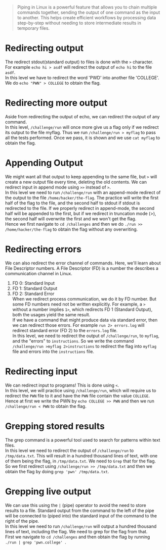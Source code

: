 > Piping in Linux is a powerful feature that allows you to chain multiple commands together, sending the output of one command as the input to another. This helps create efficient workflows by processing data step-by-step without needing to store intermediate results in temporary files.

# Redirecting output
The redirect stdout(standard output) to files is done with the `>` character. For example `echo hi > asdf` will redirect the output of `echo hi` to the file `asdf`.  
In this level we have to redirect the word 'PWD' into another file 'COLLEGE'. We do `echo "PWN" > COLLEGE` to obtain the flag.

# Redirecting more output
Aside from redirecting the output of echo, we can redirect the output of any command.  
In this level, `/challenge/run` will once more give us a flag only if we redirect its output to the file myflag. Thus we run `/challenge/run > myflag` to pass all the tests performed. Once we pass, it is shown and we use `cat myflag` to obtain the flag.

# Appending Output
We might want all that output to keep appending to the same file, but `>` will create a new output file every time, deleting the old contents. We can redirect input in append mode using `>>` instead of `>`.  
In this level we need to run `/challenge/run` with an append-mode redirect of the output to the file `/home/hacker/the-flag`. The practice will write the first half of the flag to the file, and the second half to stdout if stdout is redirected to the file. If we properly redirect in append-mode, the second half will be appended to the first, but if we redirect in truncation mode (>), the second half will overwrite the first and we won't get the flag.  
Hence we first navigate to `cd /challenges` and then we do `./run >> /home/hacker/the-flag` to obtain the flag without any overwriting. 

# Redirecting errors
We can also redirect the error channel of commands. Here, we'll learn about File Descriptor numbers. A File Descriptor (FD) is a number the describes a communication channel in Linux.
1. FD 0: Standard Input
2. FD 1: Standard Output
3. FD 2: Standard Error  
When we redirect process communication, we do it by FD number. But some FD numbers need not be written explicitly. For example, a `>` without a number implies `1>`, which redirects FD 1 (Standard Output), both the usages yield the same result.  
If we have a command that might produce data via standard error, then we can redirect those errors. For example `run 2> errors.log` will redirect standard error (FD 2) to the `errors.log` file.   
In this level, we need to redirect the output of `/challenge/run`, to `myflag`, and the "errors" to `instructions`. So we write the command `/challenge/run >myflag 2>instructions` to redirect the flag into `myflag` file and errors into the `instructions` file.

# Redirecting input
We can redirect input to programs! This is done using `<`.  
In this level, we will practice using `/challenge/run`, which will require us to redirect the `PWN` file to it and have the `PWN` file contain the value `COLLEGE`.  
Hence at first we write the PWN by `echo COLLEGE >> PWN` and then we run `/challenge/run < PWN` to obtain the flag.

# Grepping stored results
The grep command is a powerful tool used to search for patterns within text files.  
In this level we need to redirect the output of `/challenge/run` to `/tmp/data.txt`. This will result in a hundred thousand lines of text, with one of them being the flag, in `/tmp/data.txt`. We need to `Grep` that for the flag.  
So we first redirect using `/challenge/run >> /tmp/data.txt` and then we obtain the flag by doing `grep 'pwn' /tmp/data.txt`.

# Grepping live output
We can use this using the `|` (pipe) operator to avoid the need to store results to a file.  Standard output from the command to the left of the pipe will be connected to (piped into) the standard input of the command to the right of the pipe.  
In this level we need to run `/challenge/run` will output a hundred thousand lines of text, including the flag. We need to grep for the flag from that.  
First we navigate to `cd /challenges` and then obtain the flag by running `./run | grep 'pwn.college' `.
